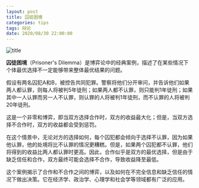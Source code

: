 ```yaml
---
layout: post
title: 囚徒困境
categories: tips 
tags: 辩论
date: 2020/08/30 22:00:00
---
```


![title](https://image.sideproject.cn/titlex/titlex_267.jpg)

**囚徒困境**（Prisoner's Dilemma）是博弈论中的经典案例，描述了在某些情况下个体最优选择不一定能够带来整体最优结果的问题。

假设有两名囚犯A和B，被控告共同犯罪。警察将他们分开审问，并告诉他们如果两人都认罪，则每人将被判5年徒刑；如果两人都不认罪，则只能判1年徒刑；如果其中一人认罪而另一人不认罪，则认罪的人将被判1年徒刑，而不认罪的人将被判20年徒刑。

这是一个非零和博弈，即当双方选择合作时，双方的收益最大化；但是，当双方选择不合作时，双方的收益都会受到惩罚。

在这个情景中，无论对方的选择如何，每个囚犯都会倾向于选择不认罪，因为如果他认罪，他的处境将比不认罪的情况更糟糕。但是，如果两个囚犯都不认罪，他们将得到的收益比两人都认罪时更高。因此，合作似乎是双方的最优选择，但是由于缺乏信任和合作，双方最终可能会选择不合作，导致收益降至最低。

这个案例揭示了合作和不合作之间的博弈，以及如何在不完全信息和缺乏信任的情况下做出决策。它在经济学、政治学、心理学和社会学等领域都有广泛的应用。